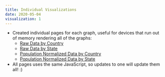 ```yaml
---
title: Individual Visualizations
date: 2020-05-04
visualization: 1
---
```


- Created individual pages for each graph, useful for devices that run out of memory rendering all of the graphs:
  * [Raw Data by Country](/pages/covid-visualization/countries.html)
  * [Raw Data by State](/pages/covid-visualization/states.html)
  * [Population Normalized Data by Country](/pages/covid-visualization/countries-normalized.html)
  * [Population Normalized Data by State](/pages/covid-visualization/states-normalized.html)
- All pages uses the same JavaScript, so updates to one will update them all! :)
